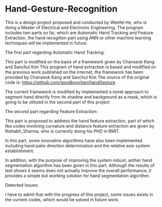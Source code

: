 # Hand-Gesture-Recognition
This is a design project proposed and conducted by Wenfei He, who is doing a Master of Electrical and Electronic Engineering.
The program includes two parts so far, which are Automatic Hand Tracking and Feature Extraction, the hand recogition part using ANN or other machine learning techniques will be implemented in future. 

The first part regarding Automatic Hand Tracking:

This part is modified on the basis of a framework given by Chanseok Kang and Sanchul Kim
This program of hand extraction is based and modified on the previous work published on the internet, the framework has been provided by Chanseok Kang and Sanchul Kim
The source of the original code is: https://github.com/goodboychan/handGesture

The current framework is modified by implemented a novel approach to segment hand directly from its shadow and background as a mask, which is going to be utilized in the second part of this project

The second part regarding Feature Extraction: 

This part is proposed to address the hand feature extraction, part of which like codes involving curvature and distance feature extraction are given by Rishabh_Sharma, who is currently doing his PHD in RMIT.

In this part, some innovative algorithms have also been implemented including hand palm direction determination and the relative axis system establishment. 

In addition, with the purpose of improving the system robust, anther hand segmentation algorithm has been given in this part. Although the results of test shows it seems does not actually improve the overall performance, it provides a simple but working solution for hand segmentation algorithm.

Detected Issues:

I have to admit that with the progress of this project, some issues exists in the current codes, which would be solved in future work.
